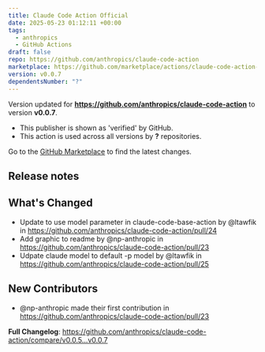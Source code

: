 ```yaml
---
title: Claude Code Action Official
date: 2025-05-23 01:12:11 +00:00
tags:
  - anthropics
  - GitHub Actions
draft: false
repo: https://github.com/anthropics/claude-code-action
marketplace: https://github.com/marketplace/actions/claude-code-action-official
version: v0.0.7
dependentsNumber: "?"
---
```



Version updated for **https://github.com/anthropics/claude-code-action** to version **v0.0.7**.
- This publisher is shown as 'verified' by GitHub.
- This action is used across all versions by **?** repositories.

Go to the [GitHub Marketplace](https://github.com/marketplace/actions/claude-code-action-official) to find the latest changes.

## Release notes

## What's Changed
* Update to use model parameter in claude-code-base-action by @ltawfik in https://github.com/anthropics/claude-code-action/pull/24
* Add graphic to readme by @np-anthropic in https://github.com/anthropics/claude-code-action/pull/23
* Udpate claude model to default -p model  by @ltawfik in https://github.com/anthropics/claude-code-action/pull/25

## New Contributors
* @np-anthropic made their first contribution in https://github.com/anthropics/claude-code-action/pull/23

**Full Changelog**: https://github.com/anthropics/claude-code-action/compare/v0.0.5...v0.0.7
